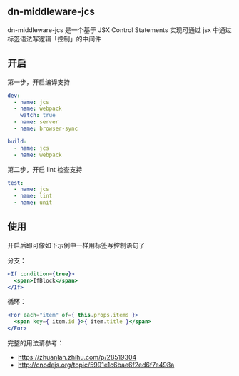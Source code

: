 ## dn-middleware-jcs

dn-middleware-jcs 是一个基于 JSX Control Statements 实现可通过 jsx 中通过标签语法写逻辑「控制」的中间件

## 开启

第一步，开启编译支持
```yml
dev:
  - name: jcs
  - name: webpack
    watch: true
  - name: server
  - name: browser-sync

build:
  - name: jcs
  - name: webpack
```

第二步，开启 lint 检查支持
```yml
test:
  - name: jcs
  - name: lint
  - name: unit
```

## 使用

开启后即可像如下示例中一样用标签写控制语句了

分支：
```jsx
<If condition={true}>
  <span>IfBlock</span>
</If>
```

循环：
```jsx
<For each="item" of={ this.props.items }>
  <span key={ item.id }>{ item.title }</span>
</For>
```

完整的用法请参考：
- https://zhuanlan.zhihu.com/p/28519304
- http://cnodejs.org/topic/5991e1c6bae6f2ed6f7e498a